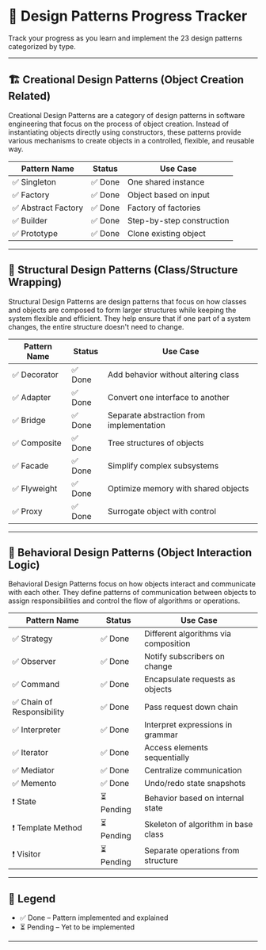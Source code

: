 # 📘 Design Patterns Progress Tracker

Track your progress as you learn and implement the 23 design patterns categorized by type.

---

## 🏗️ Creational Design Patterns (Object Creation Related)

Creational Design Patterns are a category of design patterns in software engineering that focus on the process of object creation. Instead of instantiating objects directly using constructors, these patterns provide various mechanisms to create objects in a controlled, flexible, and reusable way.


| Pattern Name        | Status      | Use Case                             |
|---------------------|-------------|--------------------------------------|
| ✅ Singleton        | ✅ Done      | One shared instance                  |
| ✅ Factory          | ✅ Done      | Object based on input                |
| ✅ Abstract Factory | ✅ Done      | Factory of factories                 |
| ✅ Builder          | ✅ Done      | Step-by-step construction            |
| ✅ Prototype        | ✅ Done      | Clone existing object                |

---

## 🧱 Structural Design Patterns (Class/Structure Wrapping)

Structural Design Patterns are design patterns that focus on how classes and objects are composed to form larger structures while keeping the system flexible and efficient.
They help ensure that if one part of a system changes, the entire structure doesn't need to change.

| Pattern Name       | Status      | Use Case                                        |
|--------------------|-------------|-------------------------------------------------|
| ✅ Decorator        | ✅ Done      | Add behavior without altering class            |
| ✅ Adapter          | ✅ Done      | Convert one interface to another               |
| ✅ Bridge           | ✅ Done      | Separate abstraction from implementation       |
| ✅ Composite        | ✅ Done      | Tree structures of objects                     |
| ✅ Facade           | ✅ Done      | Simplify complex subsystems                    |
| ✅ Flyweight        | ✅ Done      | Optimize memory with shared objects            |
| ✅ Proxy            | ✅ Done      | Surrogate object with control                  |

---

## 🤝 Behavioral Design Patterns (Object Interaction Logic)

Behavioral Design Patterns focus on how objects interact and communicate with each other. They define patterns of communication between objects to assign responsibilities and control the flow of algorithms or operations.

| Pattern Name             | Status      | Use Case                                           |
|--------------------------|-------------|----------------------------------------------------|
| ✅ Strategy               | ✅ Done      | Different algorithms via composition               |
| ✅ Observer               | ✅ Done      | Notify subscribers on change                       |
| ✅ Command                | ✅ Done      | Encapsulate requests as objects                    |
| ✅ Chain of Responsibility| ✅ Done      | Pass request down chain                            |
| ✅ Interpreter            | ✅ Done      | Interpret expressions in grammar                   |
| ✅ Iterator               | ✅ Done      | Access elements sequentially                       |
| ✅ Mediator               | ✅ Done      | Centralize communication                           |
| ✅ Memento                | ✅ Done      | Undo/redo state snapshots                          |
| ❗ State                  | ⏳ Pending   | Behavior based on internal state                   |
| ❗ Template Method        | ⏳ Pending   | Skeleton of algorithm in base class                |
| ❗ Visitor                | ⏳ Pending   | Separate operations from structure                 |

---

## 📌 Legend
- ✅ Done – Pattern implemented and explained
- ⏳ Pending – Yet to be implemented

---
